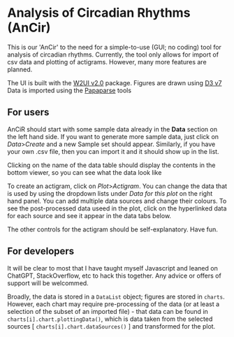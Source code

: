 # Analysis of Circadian Rhythms (AnCir)

This is our 'AnCir' to the need for a simple-to-use (GUI; no coding) tool for analysis of circadian rhythms. Currently, the tool only allows for import of csv data and plotting of actigrams. However, many more features are planned.

The UI is built with the [W2UI v2.0](https://w2ui.com/web/) package.
Figures are drawn using [D3 v7](https://d3js.org/)
Data is imported using the [Papaparse](https://www.papaparse.com/) tools

## For users
AnCiR should start with some sample data already in the **Data** section on the left hand side. If you want to generate more sample data, just click on *Data*>*Create* and a new Sample set should appear. Similarly, if you have your own .csv file, then you can import it and it should show up in the list.

Clicking on the name of the data table should display the contents in the bottom viewer, so you can see what the data look like

To create an actigram, click on *Plot*>*Actigram*. You can change the data that is used by using the dropdown lists under *Data for this plot* on the right hand panel. You can add multiple data sources and change their colours. To see the post-processed data useed in the plot, click on the hyperlinked data for each source and see it appear in the data tabs below.

The other controls for the actigram should be self-explanatory. Have fun.

## For developers
It will be clear to most that I have taught myself Javascript and leaned on ChatGPT, StackOverflow, etc to hack this together. Any advice or offers of support will be welcommed.

Broadly, the data is stored in a `DataList` object; figures are stored in `charts`. However, each chart may require pre-processing of the data (or at least a selection of the subset of an imported file) - that data can be found in `charts[i].chart.plottingData()`, which is data taken from the selected sources [ `charts[i].chart.dataSources()` ] and transformed for the plot.
